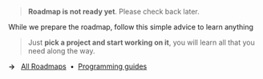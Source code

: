 > **Roadmap is not ready yet**. Please check back later.

While we prepare the roadmap, follow this simple advice to learn anything
 
> Just **pick a project and start working on it**, you will learn all that you need along the way.

**&rarr;** &nbsp; [All Roadmaps](/roadmaps) &nbsp;&bull;&nbsp; [Programming guides](/guides)
